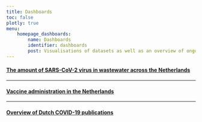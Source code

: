```yaml
---
title: Dashboards
toc: false
plotly: true
menu:
    homepage_dashboards:
        name: Dashboards
        identifier: dashboards
        post: Visualisations of datasets as well as an overview of ongoing research on a particular question. <a href="/dashboards/">See all dashboards <i class="bi bi-arrow-right-circle-fill"></i></a>
---
```


<h4><a href="wastewater/">The amount of SARS-CoV-2 virus in wastewater across the Netherlands<i class="bi bi-arrow-right-circle-fill"></i></a></h4>

<hr>

<h4><a href="vaccines/">Vaccine administration in the Netherlands <i class="bi bi-arrow-right-circle-fill"></i></a></h4>

<hr>

<h4><a href="covid_publications/">Overview of Dutch COVID-19 publications<i class="bi bi-arrow-right-circle-fill"></i></a></h4>
